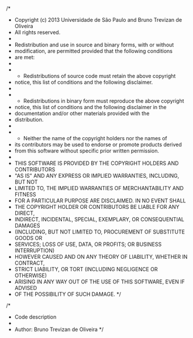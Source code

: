/*
 * Copyright (c) 2013 Universidade de São Paulo and Bruno Trevizan de Oliveira
 * All rights reserved.
 *
 * Redistribution and use in source and binary forms, with or without
 * modification, are permitted provided that the following conditions
 * are met:
 *
 * - Redistributions of source code must retain the above copyright
 *   notice, this list of conditions and the following disclaimer.
 *
 * - Redistributions in binary form must reproduce the above copyright
 *   notice, this list of conditions and the following disclaimer in the
 *   documentation and/or other materials provided with the
 *   distribution.
 *
 * - Neither the name of the copyright holders nor the names of
 *   its contributors may be used to endorse or promote products derived
 *   from this software without specific prior written permission.
 *
 * THIS SOFTWARE IS PROVIDED BY THE COPYRIGHT HOLDERS AND CONTRIBUTORS
 * "AS IS" AND ANY EXPRESS OR IMPLIED WARRANTIES, INCLUDING, BUT NOT
 * LIMITED TO, THE IMPLIED WARRANTIES OF MERCHANTABILITY AND FITNESS
 * FOR A PARTICULAR PURPOSE ARE DISCLAIMED.  IN NO EVENT SHALL
 * THE COPYRIGHT HOLDER OR CONTRIBUTORS BE LIABLE FOR ANY DIRECT,
 * INDIRECT, INCIDENTAL, SPECIAL, EXEMPLARY, OR CONSEQUENTIAL DAMAGES
 * (INCLUDING, BUT NOT LIMITED TO, PROCUREMENT OF SUBSTITUTE GOODS OR
 * SERVICES; LOSS OF USE, DATA, OR PROFITS; OR BUSINESS INTERRUPTION)
 * HOWEVER CAUSED AND ON ANY THEORY OF LIABILITY, WHETHER IN CONTRACT,
 * STRICT LIABILITY, OR TORT (INCLUDING NEGLIGENCE OR OTHERWISE)
 * ARISING IN ANY WAY OUT OF THE USE OF THIS SOFTWARE, EVEN IF ADVISED
 * OF THE POSSIBILITY OF SUCH DAMAGE.
 */

 /*
  * Code description
  *
  * Author: Bruno Trevizan de Oliveira
*/
